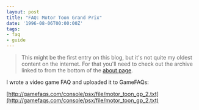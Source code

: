 ```yaml
---
layout: post
title: "FAQ: Motor Toon Grand Prix"
date: '1996-08-06T00:00:00Z'
tags:
- faq
- guide
---
```


> This might be the first entry on this blog, but it's not quite my oldest content on the internet. For that you'll need to check out the archive linked to from the bottom of the [about page](/about#history-repeating).

I wrote a video game FAQ and uploaded it to GameFAQs:

[http://gamefaqs.com/console/psx/file/motor_toon_gp_2.txt](http://gamefaqs.com/console/psx/file/motor_toon_gp_2.txt)
